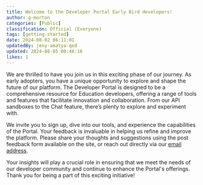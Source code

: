 ```yaml
---
title: Welcome to the Developer Portal Early Bird developers!
author: g-morton
categories: [Public]
classification: Official (Everyone)
tags: [getting-started]
date: 2024-08-02 06:11:01 
updatedBy: jeny-amatya-qed
updated: 2024-08-05 00:48:16 
likes: 1
---
```


We are thrilled to have you join us in this exciting phase of our journey. As early adopters, you have a unique opportunity to explore and shape the future of our platform. The Developer Portal is designed to be a comprehensive resource for Education developers, offering a range of tools and features that facilitate innovation and collaboration. From our API sandboxes to the Chat feature, there’s plenty to explore and experiment with.

We invite you to sign up, dive into our tools, and experience the capabilities of the Portal. Your feedback is invaluable in helping us refine and improve the platform. Please share your thoughts and suggestions using the post feedback form available on the site, or reach out directly via our [email address](mailto:developerportal@qed.qld.gov.au).

Your insights will play a crucial role in ensuring that we meet the needs of our developer community and continue to enhance the Portal's offerings. Thank you for being a part of this exciting initiative!